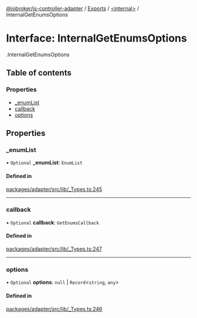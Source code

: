 [@iobroker/js-controller-adapter](../README.md) / [Exports](../modules.md) / [<internal\>](../modules/internal_.md) / InternalGetEnumsOptions

# Interface: InternalGetEnumsOptions

[<internal>](../modules/internal_.md).InternalGetEnumsOptions

## Table of contents

### Properties

- [\_enumList](internal_.InternalGetEnumsOptions.md#_enumlist)
- [callback](internal_.InternalGetEnumsOptions.md#callback)
- [options](internal_.InternalGetEnumsOptions.md#options)

## Properties

### \_enumList

• `Optional` **\_enumList**: `EnumList`

#### Defined in

[packages/adapter/src/lib/_Types.ts:245](https://github.com/ioBroker/ioBroker.js-controller/blob/c4fac339/packages/adapter/src/lib/_Types.ts#L245)

___

### callback

• `Optional` **callback**: `GetEnumsCallback`

#### Defined in

[packages/adapter/src/lib/_Types.ts:247](https://github.com/ioBroker/ioBroker.js-controller/blob/c4fac339/packages/adapter/src/lib/_Types.ts#L247)

___

### options

• `Optional` **options**: ``null`` \| `Record`<`string`, `any`\>

#### Defined in

[packages/adapter/src/lib/_Types.ts:246](https://github.com/ioBroker/ioBroker.js-controller/blob/c4fac339/packages/adapter/src/lib/_Types.ts#L246)
